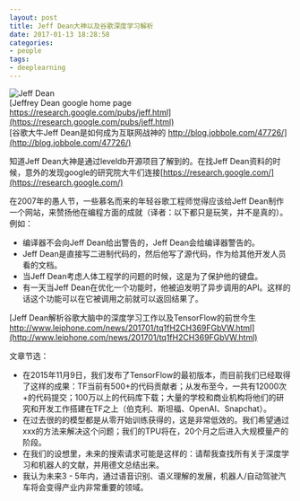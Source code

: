 ```yaml
---
layout: post
title: Jeff Dean大神以及谷歌深度学习解析
date: 2017-01-13 18:28:58
categories:
- people
tags:
- deeplearning
---
```


![Jeff Dean](https://research.google.com/pubs/people_images/78.png)  
[Jeffrey Dean google home page https://research.google.com/pubs/jeff.html](https://research.google.com/pubs/jeff.html)  
[谷歌大牛Jeff Dean是如何成为互联网战神的 http://blog.jobbole.com/47726/](http://blog.jobbole.com/47726/)

知道Jeff Dean大神是通过leveldb开源项目了解到的。在找Jeff Dean资料的时候，意外的发现google的研究院大牛们连接[https://research.google.com/](https://research.google.com/)

在2007年的愚人节，一些慕名而来的年轻谷歌工程师觉得应该给Jeff Dean制作一个网站，来赞扬他在编程方面的成就（译者：以下都只是玩笑，并不是真的）。例如：  

- 编译器不会向Jeff Dean给出警告的，Jeff Dean会给编译器警告的。
- Jeff Dean是直接写二进制代码的，然后他写了源代码，作为给其他开发人员看的文档。
- 当Jeff Dean考虑人体工程学的问题的时候，这是为了保护他的键盘。
- 有一天当Jeff Dean在优化一个功能时，他被迫发明了异步调用的API。这样的话这个功能可以在它被调用之前就可以返回结果了。

[Jeff Dean解析谷歌大脑中的深度学习工作以及TensorFlow的前世今生 http://www.leiphone.com/news/201701/tq1fH2CH369FGbVW.html](http://www.leiphone.com/news/201701/tq1fH2CH369FGbVW.html)

文章节选：  

- 在2015年11月9日，我们发布了TensorFlow的最初版本，而目前我们已经取得了这样的成果：TF当前有500+的代码贡献者；从发布至今，一共有12000次+的代码提交；100万以上的代码库下载；大量的学校和商业机构将他们的研究和开发工作搭建在TF之上（伯克利、斯坦福、OpenAI、Snapchat）。
- 在过去很的的模型都是从零开始训练获得的，这是非常低效的。我们希望通过xxx的方法来解决这个问题；我们的TPU将在，20个月之后进入大规模量产的阶段。
- 在我们的设想里，未来的搜索请求可能是这样的：请帮我查找所有关于深度学习和机器人的文献，并用德文总结出来。
- 我认为未来3 - 5年内，通过语音识别、语义理解的发展，机器人/自动驾驶汽车将会变得产业内非常重要的领域。

